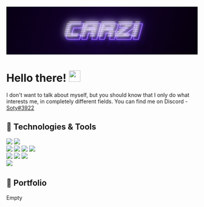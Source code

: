 [![Header](https://github.com/carzi/carzi/blob/main/header.png "Header")](https://carzi.ru/)

# Hello there! <img src="https://raw.githubusercontent.com/MartinHeinz/MartinHeinz/master/wave.gif" width="30px" height="30px" />

I don't want to talk about myself, but you should know that I only do what interests me, in completely different fields. You can find me on Discord - [Soty#3922](https://discord.com/)

## 🔧 Technologies & Tools

![](https://img.shields.io/badge/❯-c%20sharp-informational?style=for-the-badge&logo=C-Sharp&logoColor=white&color=1e0945)
![](https://img.shields.io/badge/❯-node%20js-informational?style=for-the-badge&logo=node.js&logoColor=white&color=1e0945)
<br/>
![](https://img.shields.io/badge/❯-html5-informational?style=for-the-badge&logo=html5&logoColor=white&color=1e0945)
![](https://img.shields.io/badge/❯-css3-informational?style=for-the-badge&logo=css3&logoColor=white&color=1e0945)
![](https://img.shields.io/badge/❯-javascript-informational?style=for-the-badge&logo=JavaScript&logoColor=white&color=1e0945)
![](https://img.shields.io/badge/❯-Tailwind%20CSS-informational?style=for-the-badge&logo=Tailwind-CSS&logoColor=white&color=1e0945)
<br/>
![](https://img.shields.io/badge/❯-react-informational?style=for-the-badge&logo=React&logoColor=white&color=1e0945)
![](https://img.shields.io/badge/❯-react%20native-informational?style=for-the-badge&logo=React&logoColor=white&color=1e0945)
![](https://img.shields.io/badge/❯-Svelte-informational?style=for-the-badge&logo=Svelte&logoColor=white&color=1e0945)
<br/>
![](https://img.shields.io/badge/❯-json%20developer-informational?style=for-the-badge&logo=json&logoColor=white&color=1e0945)

## 💼 Portfolio

Empty
<!-- - [НПЦ "Мониторинг"](https://monitoringmd.com/) -->
